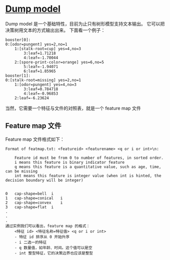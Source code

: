 # [Dump model](https://github.com/dmlc/xgboost/tree/master/demo/binary_classification)
Dump model 是一个基础特性，目前为止只有树形模型支持文本输出。
它可以把决策树用文本的方式输出出来。
下面看一个例子：
```
booster[0]:
0:[odor=pungent] yes=2,no=1
	1:[stalk-root=cup] yes=4,no=3
		3:leaf=1.71218
		4:leaf=-1.70044
	2:[spore-print-color=orange] yes=6,no=5
		5:leaf=-1.94071
		6:leaf=1.85965
booster[1]:
0:[stalk-root=missing] yes=2,no=1
	1:[odor=pungent] yes=4,no=3
		3:leaf=0.784718
		4:leaf=-0.96853
	2:leaf=-6.23624
```
当然，它需要一个特征与文件的对照表，就是一个 feature map 文件

## Feature map 文件
Feature map 文件格式如下：
```
Format of featmap.txt: <featureid> <featurename> <q or i or int>\n:

    Feature id must be from 0 to number of features, in sorted order.
    i means this feature is binary indicator feature
    q means this feature is a quantitative value, such as age, time, can be missing
    int means this feature is integer value (when int is hinted, the decision boundary will be integer)
```

```

0	cap-shape=bell	i
1	cap-shape=conical	i
2	cap-shape=convex	i
3	cap-shape=flat	i
.
.
.
通过实例我们可以看出，feature map 的格式：
    <特征 id> <特征名称=特征值> <q or i or int>
    - 特征 id 排序从 0 开始升序
    - i 二选一的特征
    - q 数量值，如年龄、时间。这个值可以是空
    - int 整型特征，它的决策边界也应该是整型
```

